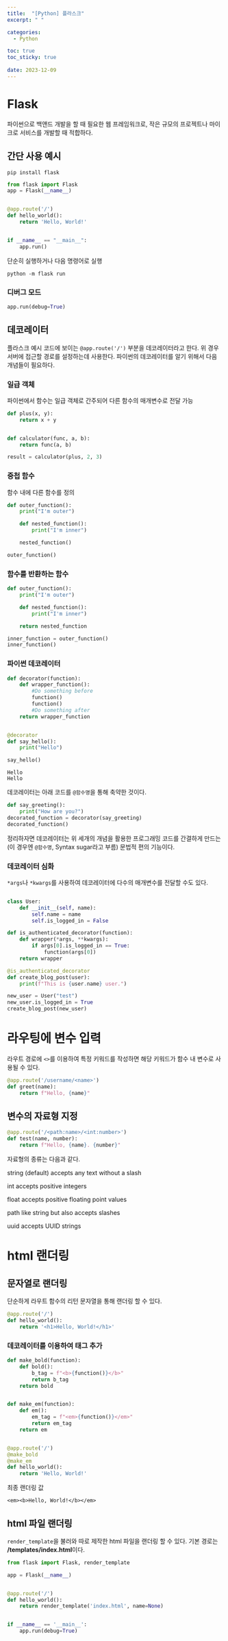 ```yaml
---
title:  "[Python] 플라스크"
excerpt: " "

categories:
  - Python

toc: true
toc_sticky: true
 
date: 2023-12-09
---
```


# Flask

파이썬으로 백앤드 개발을 할 때 필요한 웹 프레임워크로, 작은 규모의 프로젝트나 마이크로 서비스를 개발할 때 적합하다.

## 간단 사용 예시

```
pip install flask
```

```py
from flask import Flask
app = Flask(__name__)


@app.route('/')
def hello_world():
    return 'Hello, World!'


if __name__ == "__main__":
    app.run()
```

단순히 실행하거나 다음 명령어로 실행

```
python -m flask run
```

### 디버그 모드

```py
app.run(debug=True)
```

## 데코레이터

플라스크 예시 코드에 보이는 `@app.route('/')` 부분을 데코레이터라고 한다. 위 경우 서버에 접근할 경로를 설정하는데 사용한다. 파이썬의 데코레이터를 알기 위해서 다음 개념들이 필요하다.

### 일급 객체

파이썬에서 함수는 일급 객체로 간주되어 다른 함수의 매개변수로 전달 가능

```py
def plus(x, y):
    return x + y


def calculator(func, a, b):
    return func(a, b)

result = calculator(plus, 2, 3)
```

### 중첩 함수

함수 내에 다른 함수를 정의

```py
def outer_function():
    print("I'm outer")

    def nested_function():
        print("I'm inner")

    nested_function()

outer_function()
```

### 함수를 반환하는 함수

```py
def outer_function():
    print("I'm outer")

    def nested_function():
        print("I'm inner")

    return nested_function

inner_function = outer_function()
inner_function()
```

### 파이썬 데코레이터

```py
def decorator(function):
    def wrapper_function():
        #Do something before
        function()
        function()
        #Do something after
    return wrapper_function


@decorator
def say_hello():
    print("Hello")

say_hello()
```

```
Hello
Hello
```

데코레이터는 아래 코드를 `@함수명`을 통해 축약한 것이다.

```py
def say_greeting():
    print("How are you?")
decorated_function = decorator(say_greeting)
decorated_function()
```

정리하자면 데코레이터는 위 세개의 개념을 활용한 프로그래밍 코드를 간결하게 만드는(이 경우엔 `@함수명`, Syntax sugar라고 부름) 문법적 편의 기능이다.

### 데코레이터 심화

`*args`나 `*kwargs`를 사용하여 데코레이터에 다수의 매개변수를 전달할 수도 있다.

```py

class User:
    def __init__(self, name):
        self.name = name
        self.is_logged_in = False

def is_authenticated_decorator(function):
    def wrapper(*args, **kwargs):
        if args[0].is_logged_in == True:
            function(args[0])
    return wrapper

@is_authenticated_decorator
def create_blog_post(user):
    print(f"This is {user.name} user.")

new_user = User("test")
new_user.is_logged_in = True
create_blog_post(new_user)
```

# 라우팅에 변수 입력

라우트 경로에 `<>`를 이용하여 특정 키워드를 작성하면 해당 키워드가 함수 내 변수로 사용될 수 있다.

```py
@app.route('/username/<name>')
def greet(name):
    return f"Hello, {name}"
```

## 변수의 자료형 지정

```py
@app.route('/<path:name>/<int:number>')
def test(name, number):
    return f"Hello, {name}. {number}"
```

자료형의 종류는 다음과 같다.

string (default) accepts any text without a slash

int accepts positive integers

float accepts positive floating point values

path like string but also accepts slashes

uuid accepts UUID strings

# html 랜더링

## 문자열로 랜더링

단순하게 라우트 함수의 리턴 문자열을 통해 랜더링 할 수 있다.

```py
@app.route('/')
def hello_world():
    return '<h1>Hello, World!</h1>'
```

### 데코레이터를 이용하여 태그 추가

```py
def make_bold(function):
    def bold():
        b_tag = f"<b>{function()}</b>"
        return b_tag
    return bold


def make_em(function):
    def em():
        em_tag = f"<em>{function()}</em>"
        return em_tag
    return em


@app.route('/')
@make_bold
@make_em
def hello_world():
    return 'Hello, World!'
```

최종 랜더링 값
```
<em><b>Hello, World!</b></em>
```

## html 파일 랜더링

`render_template`을 불러와 따로 제작한 html 파일을 랜더링 할 수 있다. 기본 경로는 **/templates/index.html**이다.

```py
from flask import Flask, render_template

app = Flask(__name__)


@app.route('/')
def hello_world():
    return render_template('index.html', name=None)


if __name__ == '__main__':
    app.run(debug=True)
```
